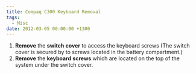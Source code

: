 ```yaml
---
title: Compaq C300 Keyboard Removal
tags:
  - Misc
date: 2012-03-05 00:00:00 +1300
---
```

  1. **Remove** the **switch** **cover** to access the keyboard screws (The switch cover is secured by to screws located in the battery compartment.)
  2. **Remove** the **keyboard** **screws** which are located on the top of the system under the switch cover.

